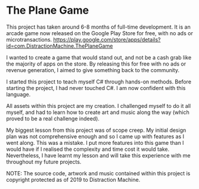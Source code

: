 # The Plane Game
This project has taken around 6-8 months of full-time development. It is an arcade game now released on the Google Play Store for free, with no ads or microtransactions.
https://play.google.com/store/apps/details?id=com.DistractionMachine.ThePlaneGame

I wanted to create a game that would stand out, and not be a cash grab like the majority of apps on the store. By releasing this for free with no ads or revenue generation, I aimed to give something back to the community.

I started this project to teach myself C# through hands-on methods. Before starting the project, I had never touched C#. I am now confident with this language.

All assets within this project are my creation. I challenged myself to do it all myself, and had to learn how to create art and music along the way (which proved to be a real challenge indeed).

My biggest lesson from this project was of scope creep. My initial design plan was not comprehensive enough and so I came up with features as I went along. This was a mistake. I put more features into this game than I would have if I realised the complexity and time cost it would take. Nevertheless, I have learnt my lesson and will take this experience with me throughout my future projects.

NOTE: The source code, artwork and music contained within this project is copyright protected as of 2019 to Distraction Machine.

